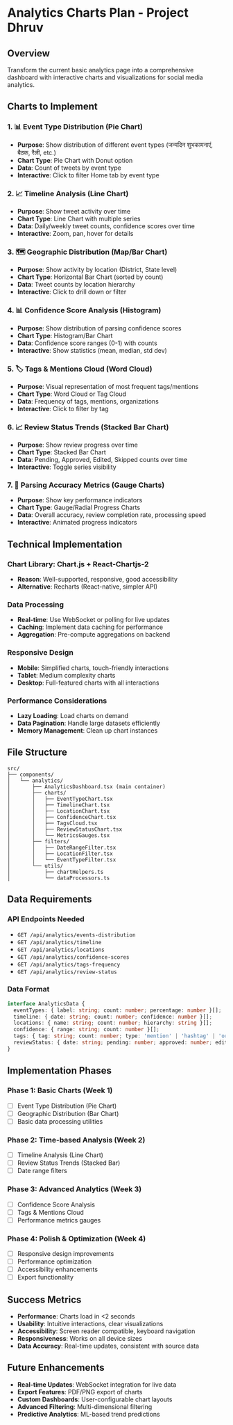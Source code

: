 # Analytics Charts Plan - Project Dhruv

## Overview
Transform the current basic analytics page into a comprehensive dashboard with interactive charts and visualizations for social media analytics.

## Charts to Implement

### 1. 📊 Event Type Distribution (Pie Chart)
- **Purpose**: Show distribution of different event types (जन्मदिन शुभकामनाएं, बैठक, रैली, etc.)
- **Chart Type**: Pie Chart with Donut option
- **Data**: Count of tweets by event type
- **Interactive**: Click to filter Home tab by event type

### 2. 📈 Timeline Analysis (Line Chart)
- **Purpose**: Show tweet activity over time
- **Chart Type**: Line Chart with multiple series
- **Data**: Daily/weekly tweet counts, confidence scores over time
- **Interactive**: Zoom, pan, hover for details

### 3. 🗺️ Geographic Distribution (Map/Bar Chart)
- **Purpose**: Show activity by location (District, State level)
- **Chart Type**: Horizontal Bar Chart (sorted by count)
- **Data**: Tweet counts by location hierarchy
- **Interactive**: Click to drill down or filter

### 4. 📊 Confidence Score Analysis (Histogram)
- **Purpose**: Show distribution of parsing confidence scores
- **Chart Type**: Histogram/Bar Chart
- **Data**: Confidence score ranges (0-1) with counts
- **Interactive**: Show statistics (mean, median, std dev)

### 5. 🏷️ Tags & Mentions Cloud (Word Cloud)
- **Purpose**: Visual representation of most frequent tags/mentions
- **Chart Type**: Word Cloud or Tag Cloud
- **Data**: Frequency of tags, mentions, organizations
- **Interactive**: Click to filter by tag

### 6. 📈 Review Status Trends (Stacked Bar Chart)
- **Purpose**: Show review progress over time
- **Chart Type**: Stacked Bar Chart
- **Data**: Pending, Approved, Edited, Skipped counts over time
- **Interactive**: Toggle series visibility

### 7. 🎯 Parsing Accuracy Metrics (Gauge Charts)
- **Purpose**: Show key performance indicators
- **Chart Type**: Gauge/Radial Progress Charts
- **Data**: Overall accuracy, review completion rate, processing speed
- **Interactive**: Animated progress indicators

## Technical Implementation

### Chart Library: Chart.js + React-Chartjs-2
- **Reason**: Well-supported, responsive, good accessibility
- **Alternative**: Recharts (React-native, simpler API)

### Data Processing
- **Real-time**: Use WebSocket or polling for live updates
- **Caching**: Implement data caching for performance
- **Aggregation**: Pre-compute aggregations on backend

### Responsive Design
- **Mobile**: Simplified charts, touch-friendly interactions
- **Tablet**: Medium complexity charts
- **Desktop**: Full-featured charts with all interactions

### Performance Considerations
- **Lazy Loading**: Load charts on demand
- **Data Pagination**: Handle large datasets efficiently
- **Memory Management**: Clean up chart instances

## File Structure
```
src/
├── components/
│   └── analytics/
│       ├── AnalyticsDashboard.tsx (main container)
│       ├── charts/
│       │   ├── EventTypeChart.tsx
│       │   ├── TimelineChart.tsx
│       │   ├── LocationChart.tsx
│       │   ├── ConfidenceChart.tsx
│       │   ├── TagsCloud.tsx
│       │   ├── ReviewStatusChart.tsx
│       │   └── MetricsGauges.tsx
│       ├── filters/
│       │   ├── DateRangeFilter.tsx
│       │   ├── LocationFilter.tsx
│       │   └── EventTypeFilter.tsx
│       └── utils/
│           ├── chartHelpers.ts
│           └── dataProcessors.ts
```

## Data Requirements

### API Endpoints Needed
- `GET /api/analytics/events-distribution`
- `GET /api/analytics/timeline`
- `GET /api/analytics/locations`
- `GET /api/analytics/confidence-scores`
- `GET /api/analytics/tags-frequency`
- `GET /api/analytics/review-status`

### Data Format
```typescript
interface AnalyticsData {
  eventTypes: { label: string; count: number; percentage: number }[];
  timeline: { date: string; count: number; confidence: number }[];
  locations: { name: string; count: number; hierarchy: string }[];
  confidence: { range: string; count: number }[];
  tags: { tag: string; count: number; type: 'mention' | 'hashtag' | 'organization' }[];
  reviewStatus: { date: string; pending: number; approved: number; edited: number; skipped: number }[];
}
```

## Implementation Phases

### Phase 1: Basic Charts (Week 1)
- [ ] Event Type Distribution (Pie Chart)
- [ ] Geographic Distribution (Bar Chart)
- [ ] Basic data processing utilities

### Phase 2: Time-based Analysis (Week 2)
- [ ] Timeline Analysis (Line Chart)
- [ ] Review Status Trends (Stacked Bar)
- [ ] Date range filters

### Phase 3: Advanced Analytics (Week 3)
- [ ] Confidence Score Analysis
- [ ] Tags & Mentions Cloud
- [ ] Performance metrics gauges

### Phase 4: Polish & Optimization (Week 4)
- [ ] Responsive design improvements
- [ ] Performance optimization
- [ ] Accessibility enhancements
- [ ] Export functionality

## Success Metrics
- **Performance**: Charts load in <2 seconds
- **Usability**: Intuitive interactions, clear visualizations
- **Accessibility**: Screen reader compatible, keyboard navigation
- **Responsiveness**: Works on all device sizes
- **Data Accuracy**: Real-time updates, consistent with source data

## Future Enhancements
- **Real-time Updates**: WebSocket integration for live data
- **Export Features**: PDF/PNG export of charts
- **Custom Dashboards**: User-configurable chart layouts
- **Advanced Filtering**: Multi-dimensional filtering
- **Predictive Analytics**: ML-based trend predictions

